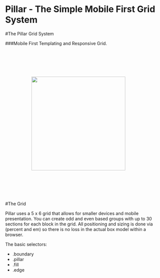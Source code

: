 Pillar - The Simple Mobile First Grid System
======

#The Pillar Grid System

###Mobile First Templating and Responsive Grid.

<img src="http://sass-lang.com/assets/img/logos/logo-235e394c.png" style="width:300px;margin:5em;padding:1em;">

#The Grid

Pillar uses a 5 x 6 grid that allows for smaller devices and mobile presentation. You can create odd and even based groups with up to 30 sections for each block in the grid.  All positioning and sizing is done via (percent and em) so there is no loss in the actual box model within a browser.

The basic selectors:

- .boundary
- .pillar
- .fill
- .edge

